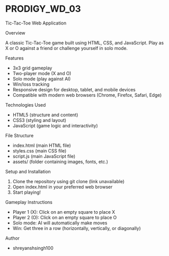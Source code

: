# PRODIGY_WD_03

Tic-Tac-Toe Web Application

Overview

A classic Tic-Tac-Toe game built using HTML, CSS, and JavaScript. Play as X or O against a friend or challenge yourself in solo mode.

Features

- 3x3 grid gameplay
- Two-player mode (X and O)
- Solo mode (play against AI)
- Win/loss tracking
- Responsive design for desktop, tablet, and mobile devices
- Compatible with modern web browsers (Chrome, Firefox, Safari, Edge)

Technologies Used

- HTML5 (structure and content)
- CSS3 (styling and layout)
- JavaScript (game logic and interactivity)

File Structure

- index.html (main HTML file)
- styles.css (main CSS file)
- script.js (main JavaScript file)
- assets/ (folder containing images, fonts, etc.)

Setup and Installation

1. Clone the repository using git clone (link unavailable)
2. Open index.html in your preferred web browser
3. Start playing!

Gameplay Instructions

- Player 1 (X): Click on an empty square to place X
- Player 2 (O): Click on an empty square to place O
- Solo mode: AI will automatically make moves
- Win: Get three in a row (horizontally, vertically, or diagonally)

Author

- shreyanshsingh100
